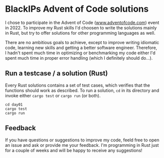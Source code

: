 # BlackIPs Advent of Code solutions

I chose to participate in the Advent of Code (www.adventofcode.com) event in 2022. To improve my Rust skills I'd choosen
to write the solutions mainly in Rust, but try to offer solutions for other programming languages as well. 

There are no ambitious goals to achieve, except to improve writing idiomatic code, learning new skills and getting a 
better software engineer. Therefore, I hadn't spent much time in optimizing or benchmarking my code either I'd spent much
time in proper error handling (which I definitely should do...).

## Run a testcase / a solution (Rust)
Every Rust solutions contains a set of test cases, which verifies that the functions should work as described. To run
a solution, `cd` in its directory and invoke either `cargo test` or `cargo run` (or both).

```shell
cd day01
cargo test
cargo run
```

## Feedback
If you have questions or suggestions to improve my code, feeld free to open an issue and ask or provide me your feedback.
I'm programming in Rust just for a couple of weeks and will be happy to receive any suggestions! 